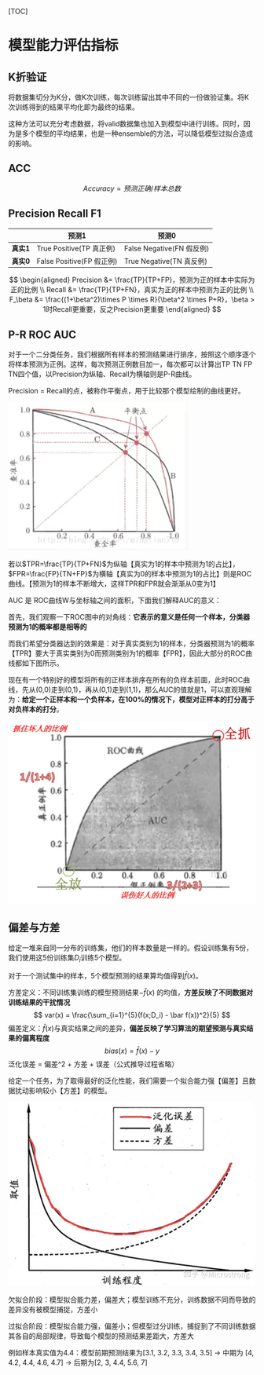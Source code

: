 [TOC]

# 模型能力评估指标

## K折验证

将数据集切分为K分，做K次训练，每次训练留出其中不同的一份做验证集。将K次训练得到的结果平均化即为最终的结果。

这种方法可以充分考虑数据，将valid数据集也加入到模型中进行训练。同时，因为是多个模型的平均结果，也是一种ensemble的方法，可以降低模型过拟合造成的影响。

## ACC

$$
Accuracy = 预测正确 / 样本总数
$$

## Precision Recall F1

|           | 预测1                     | 预测0                     |
| --------- | ------------------------- | ------------------------- |
| **真实1** | True Positive(TP 真正例)  | False Negative(FN 假反例) |
| **真实0** | False Positive(FP 假正例) | True Negative(TN 真反例)  |

$$
\begin{aligned}
Precision &= \frac{TP}{TP+FP}，预测为正的样本中实际为正的比例 \\
Recall &= \frac{TP}{TP+FN}，真实为正的样本中预测为正的比例 \\
F_\beta &= \frac{(1+\beta^2)\times P \times R}{\beta^2 \times P+R}，\beta > 1时Recall更重要，反之Precision更重要
\end{aligned}
$$

## P-R ROC AUC

对于一个二分类任务，我们根据所有样本的预测结果进行排序，按照这个顺序逐个将样本预测为正例。这样，每次预测正例数目加一，每次都可以计算出TP TN FP TN四个值，以Precision为纵轴、Recall为横轴则是P-R曲线。

Precision = Recall的点，被称作平衡点，用于比较那个模型绘制的曲线更好。

![img](PR.png)

若以$TPR=\frac{TP}{TP+FN}$为纵轴【真实为1的样本中预测为1的占比】，$FPR=\frac{FP}{TN+FP}$为横轴【真实为0的样本中预测为1的占比】则是ROC曲线。【预测为1的样本不断增大，这样TPR和FPR就会渐渐从0变为1】

AUC 是 ROC曲线W与坐标轴之间的面积，下面我们解释AUC的意义：

首先，我们观察一下ROC图中的对角线：**它表示的意义是任何一个样本，分类器预测为1的概率都是相等的**

而我们希望分类器达到的效果是：对于真实类别为1的样本，分类器预测为1的概率【TPR】要大于真实类别为0而预测类别为1的概率【FPR】，因此大部分的ROC曲线都如下图所示。

现在有一个特别好的模型将所有的正样本排序在所有的负样本前面，此时ROC曲线，先从(0,0)走到(0,1)，再从(0,1)走到(1,1)，那么AUC的值就是1，可以直观理解为：**给定一个正样本和一个负样本，在100%的情况下，模型对正样本的打分高于对负样本的打分**。

![img](auc.png)

## 偏差与方差

给定一堆来自同一分布的训练集，他们的样本数量是一样的。假设训练集有5份，我们使用这5份训练集$D_i$训练5个模型。

对于一个测试集中的样本，5个模型预测的结果算均值得到$\bar f(x)$。

方差定义：不同训练集训练的模型预测结果$-\bar f(x)$ 的均值，**方差反映了不同数据对训练结果的干扰情况**
$$
var(x) = \frac{\sum_{i=1}^{5}(f(x;D_i) - \bar f(x))^2}{5}
$$
偏差定义：$\bar f(x)$与真实结果之间的差异，**偏差反映了学习算法的期望预测与真实结果的偏离程度**
$$
bias(x) = \bar f(x) - y
$$
泛化误差 = 偏差^2 + 方差 + 误差（公式推导过程省略） 

给定一个任务，为了取得最好的泛化性能，我们需要一个拟合能力强【偏差】且数据扰动影响较小【方差】的模型。



![img](error.jpg)

欠拟合阶段：模型拟合能力差，偏差大；模型训练不充分，训练数据不同而导致的差异没有被模型捕捉，方差小

过拟合阶段：模型拟合能力强，偏差小；但模型过分训练，捕捉到了不同训练数据其各自的局部规律，导致每个模型的预测结果差距大，方差大

例如样本真实值为4.4：模型前期预测结果为[3.1, 3.2, 3.3, 3.4, 3.5]  -> 中期为 [4, 4.2, 4.4, 4.6, 4.7] -> 后期为[2, 3, 4.4, 5.6, 7]
